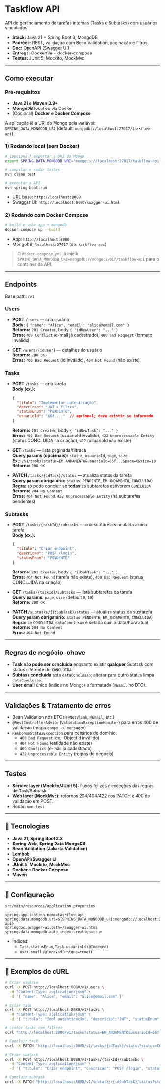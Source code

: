# Taskflow API

API de gerenciamento de tarefas internas (Tasks e Subtasks) com usuários vinculados.

- **Stack:** Java 21 + Spring Boot 3, MongoDB
- **Padrões:** REST, validação com Bean Validation, paginação e filtros
- **Doc:** OpenAPI (Swagger UI)
- **Entrega:** Dockerfile + docker-compose
- **Testes:** JUnit 5, Mockito, MockMvc
---

## Como executar

### Pré‑requisitos
- **Java 21** e **Maven 3.9+**
- **MongoDB** local ou via Docker
- (Opcional) **Docker** e **Docker Compose**

A aplicação lê a URI do Mongo pela variável:  
`SPRING_DATA_MONGODB_URI` (default: `mongodb://localhost:27017/taskflow-api`).

### 1) Rodando local (sem Docker)

```bash
# (opcional) exportar a URI do Mongo
export SPRING_DATA_MONGODB_URI='mongodb://localhost:27017/taskflow-api'

# compilar e rodar testes
mvn clean test

# executar a API
mvn spring-boot:run
```

- URL base: `http://localhost:8080`
- Swagger UI: `http://localhost:8080/swagger-ui.html`

### 2) Rodando com Docker Compose

```bash
# build e sobe app + mongodb
docker compose up --build
```

- App: `http://localhost:8080`
- MongoDB: `localhost:27017` (db: `taskflow-api`)

> O `docker-compose.yml` já injeta `SPRING_DATA_MONGODB_URI=mongodb://mongo:27017/taskflow-api` para o container da API.

---

## Endpoints

Base path: `/v1`

### Users
- **POST** `/users` — cria usuário  
  **Body:** `{ "name": "Alice", "email": "alice@email.com" }`  
  **Retorno:** `201 Created`, body `{ "idNewUser": "..." }`  
  **Erros:** `409 Conflict` (e-mail já cadastrado), `400 Bad Request` (formato inválido)

- **GET** `/users/{idUser}` — detalhes do usuário  
  **Retorno:** `200 OK`  
  **Erros:** `400 Bad Request` (id inválido), `404 Not Found` (não existe)

### Tasks
- **POST** `/tasks` — cria tarefa  
  **Body (ex.):**  
  ```json
  {
    "titulo": "Implementar autenticação",
    "descricao": "JWT + filtro",
    "statusEnum": "PENDENTE",
    "usuarioId": "66f...."  // opcional; deve existir se informado
  }
  ```
  **Retorno:** `201 Created`, body `{ "idNewTask": "..." }`  
  **Erros:** `400 Bad Request` (usuarioId inválido), `422 Unprocessable Entity` (status CONCLUIDA na criação), `422` (usuarioId não existe)

- **GET** `/tasks` — lista paginada/filtrada  
  **Query params (opcionais):** `status`, `usuarioId`, `page`, `size`  
  **Ex.:** `/v1/tasks?status=EM_ANDAMENTO&usuarioId=66f...&page=0&size=10`  
  **Retorno:** `200 OK`

- **PATCH** `/tasks/{idTask}/status` — atualiza status da tarefa  
  **Query param obrigatório:** `status` (`PENDENTE`, `EM_ANDAMENTO`, `CONCLUIDA`)  
  **Regra:** só pode concluir se **todas** as subtarefas estiverem `CONCLUIDA`  
  **Retorno:** `204 No Content`  
  **Erros:** `404 Not Found`, `422 Unprocessable Entity` (há subtarefas pendentes)

### Subtasks
- **POST** `/tasks/{taskId}/subtasks` — cria subtarefa vinculada a uma tarefa  
  **Body (ex.):**  
  ```json
  {
    "titulo": "Criar endpoint",
    "descricao": "POST /login",
    "statusEnum": "PENDENTE"
  }
  ```
  **Retorno:** `201 Created`, body `{ "idSubTask": "..." }`  
  **Erros:** `404 Not Found` (tarefa não existe), `400 Bad Request` (status CONCLUIDA na criação)

- **GET** `/tasks/{taskId}/subtasks` — lista subtarefas da tarefa  
  **Query params:** `page`, `size` (default `0`, `10`)  
  **Retorno:** `200 OK`

- **PATCH** `/subtasks/{idSubTask}/status` — atualiza status da subtarefa  
  **Query param obrigatório:** `status` (`PENDENTE`, `EM_ANDAMENTO`, `CONCLUIDA`)  
  **Regra:** se `CONCLUIDA`, `dataConclusao` é setada com a data/hora atual  
  **Retorno:** `204 No Content`  
  **Erros:** `404 Not Found`

---

## Regras de negócio-chave

- **Task não pode ser concluída** enquanto existir **qualquer** Subtask com status diferente de `CONCLUIDA`.
- **Subtask concluída** seta `dataConclusao`; alterar para outro status limpa `dataConclusao`.
- **User.email** único (índice no Mongo) e formatado (`@Email` no DTO).

---

## Validações & Tratamento de erros

- Bean Validation nos DTOs (`@NotBlank`, `@Email`, etc.)
- `@RestControllerAdvice` (`ValidationExceptionHandler`) para erros 400 de validação (mapa `campo -> mensagem`)
- `ResponseStatusException` para cenários de domínio:  
  - `400 Bad Request` (ex.: ObjectId inválido)  
  - `404 Not Found` (entidade não existe)  
  - `409 Conflict` (e-mail já cadastrado)  
  - `422 Unprocessable Entity` (regras de negócio)

---

## Testes

- **Service layer (Mockito/JUnit 5):** fluxos felizes e exceções das regras de Task/Subtask.
- **Web layer (MockMvc):** retornos 204/404/422 nos PATCH e 400 de validação em POST.
- Rodar: `mvn test`

---

## 🧱 Tecnologias

- **Java 21**, **Spring Boot 3.3**
- **Spring Web**, **Spring Data MongoDB**
- **Bean Validation (Jakarta Validation)**
- **Lombok**
- **OpenAPI/Swagger UI** 
- **JUnit 5**, **Mockito**, **MockMvc**
- **Docker** e **Docker Compose**
- **Maven**

---

## 🔧 Configuração

`src/main/resources/application.properties`
```properties
spring.application.name=taskflow-api
spring.data.mongodb.uri=${SPRING_DATA_MONGODB_URI:mongodb://localhost:27017/taskflow-api}
springdoc.swagger-ui.path=/swagger-ui.html
spring.data.mongodb.auto-index-creation=true
```
- Índices:  
  - `Task.statusEnum`, `Task.usuarioId` (`@Indexed`)  
  - `User.email` (`@Indexed(unique=true)`)

---

## 📎 Exemplos de cURL

```bash
# Criar usuário
curl -X POST http://localhost:8080/v1/users \
  -H "Content-Type: application/json" \
  -d '{ "name": "Alice", "email": "alice@email.com" }'

# Criar task
curl -X POST http://localhost:8080/v1/tasks \
  -H "Content-Type: application/json" \
  -d '{ "titulo": "Impl autenticação", "descricao":"JWT", "statusEnum":"PENDENTE", "usuarioId":"66f..." }'

# Listar tasks com filtros
curl "http://localhost:8080/v1/tasks?status=EM_ANDAMENTO&usuarioId=66f...&page=0&size=10"

# Concluir task
curl -X PATCH "http://localhost:8080/v1/tasks/{idTask}/status?status=CONCLUIDA"

# Criar subtask
curl -X POST http://localhost:8080/v1/tasks/{taskId}/subtasks \
  -H "Content-Type: application/json" \
  -d '{ "titulo": "Criar endpoint", "descricao": "POST /login", "statusEnum":"PENDENTE" }'

# Concluir subtask
curl -X PATCH "http://localhost:8080/v1/subtasks/{idSubTask}/status?status=CONCLUIDA"
```
